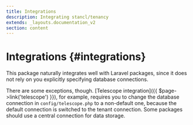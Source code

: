 ```yaml
---
title: Integrations
description: Integrating stancl/tenancy
extends: _layouts.documentation_v2
section: content
---
```


# Integrations {#integrations}

This package naturally integrates well with Laravel packages, since it does not rely on you explicitly specifying database connections.

There are some exceptions, though. [Telescope integration]({{ $page->link('telescope') }}), for example, requires you to change the database connection in `config/telescope.php` to a non-default one, because the default connection is switched to the tenant connection. Some packages should use a central connection for data storage.

